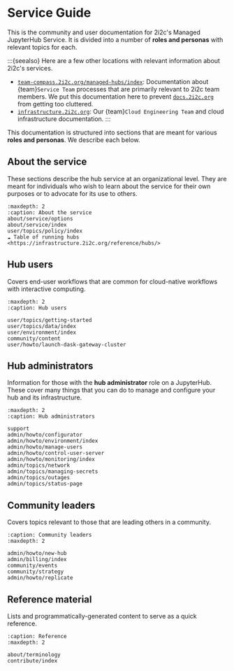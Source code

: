 # Service Guide

This is the community and user documentation for 2i2c's Managed JupyterHub Service.
It is divided into a number of **roles and personas** with relevant topics for each.

:::{seealso}
Here are a few other locations with relevant information about 2i2c's services.

- [`team-compass.2i2c.org/managed-hubs/index`](https://team-compass.2i2c.org/en/latest/projects/managed-hubs/index.html): Documentation about {team}`Service Team` processes that are primarily relevant to 2i2c team members. We put this documentation here to prevent [`docs.2i2c.org`](https://docs.2i2c.org) from getting too cluttered.
- [`infrastructure.2i2c.org`](https://infrastructure.2i2c.org): Our {team}`Cloud Engineering Team` and cloud infrastructure documentation.
:::

This documentation is structured into sections that are meant for various **roles and personas**.
We describe each below.

## About the service

These sections describe the hub service at an organizational level.
They are meant for individuals who wish to learn about the service for their own purposes or to advocate for its use to others.

```{toctree}
:maxdepth: 2
:caption: About the service
about/service/options
about/service/index
user/topics/policy/index
☁️ Table of running hubs <https://infrastructure.2i2c.org/reference/hubs/>
```

## Hub users

Covers end-user workflows that are common for cloud-native workflows with interactive computing.

```{toctree}
:maxdepth: 2
:caption: Hub users

user/topics/getting-started
user/topics/data/index
user/environment/index
community/content
user/howto/launch-dask-gateway-cluster
```

## Hub administrators

Information for those with the **hub administrator** role on a JupyterHub.
These cover many things that you can do to manage and configure your hub and its infrastructure.

```{toctree}
:maxdepth: 2
:caption: Hub administrators

support
admin/howto/configurator
admin/howto/environment/index
admin/howto/manage-users
admin/howto/control-user-server
admin/howto/monitoring/index
admin/topics/network
admin/topics/managing-secrets
admin/topics/outages
admin/topics/status-page
```

## Community leaders

Covers topics relevant to those that are leading others in a community.

```{toctree}
:caption: Community leaders
:maxdepth: 2

admin/howto/new-hub
admin/billing/index
community/events
community/strategy
admin/howto/replicate
```

## Reference material

Lists and programmatically-generated content to serve as a quick reference.

```{toctree}
:caption: Reference
:maxdepth: 2

about/terminology
contribute/index
```
